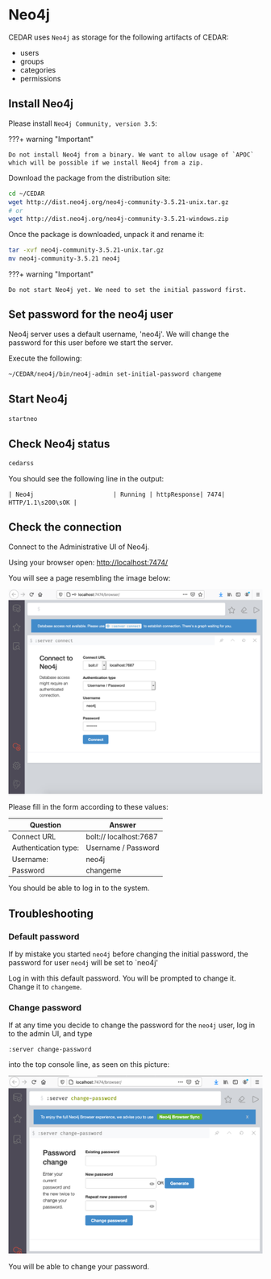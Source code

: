 # Neo4j
CEDAR uses `Neo4j` as storage for the following artifacts of CEDAR:

- users
- groups
- categories
- permissions
    

## Install Neo4j

Please install `Neo4j Community, version 3.5`:

???+ warning "Important"

    Do not install Neo4j from a binary. We want to allow usage of `APOC` which will be possible if we install Neo4j from a zip.

Download the package from the distribution site:

```sh
cd ~/CEDAR
wget http://dist.neo4j.org/neo4j-community-3.5.21-unix.tar.gz
# or
wget http://dist.neo4j.org/neo4j-community-3.5.21-windows.zip
```

Once the package is downloaded, unpack it and rename it:

```sh
tar -xvf neo4j-community-3.5.21-unix.tar.gz
mv neo4j-community-3.5.21 neo4j
```

???+ warning "Important"

    Do not start Neo4j yet. We need to set the initial password first.

## Set password for the neo4j user

Neo4j server uses a default username, 'neo4j'. We will change the password for this user before we start the server.

Execute the following:

```sh
~/CEDAR/neo4j/bin/neo4j-admin set-initial-password changeme
```

## Start Neo4j

```sh
startneo
```

## Check Neo4j status
```sh
cedarss
```

You should see the following line in the output:
```
| Neo4j                      | Running | httpResponse| 7474| HTTP/1.1\s200\sOK |
```


## Check the connection

Connect to the Administrative UI of Neo4j.

Using your browser open: [http://localhost:7474/](http://localhost:7474/)

You will see a page resembling the image below:

![Neo4j first time login](../img/neo4j-first-time-login.png)

Please fill in the form according to these values:

| Question                      | Answer |
| -----------                   | ----------- |
|Connect URL                    | bolt://   localhost:7687|
|Authentication type:           | Username / Password|
|Username:                      | neo4j|
|Password                       | changeme|

You should be able to log in to the system.

## Troubleshooting

### Default password
If by mistake you started `neo4j` before changing the initial password, the password for user `neo4j` will be set to `neo4j'

Log in with this default password. You will be prompted to change it. Change it to `changeme`.

### Change password
If at any time you decide to change the password for the `neo4j` user, log in to the admin UI, and type

```
:server change-password
```

into the top console line, as seen on this picture:

![Neo4j change password](../img/neo4j-change-password.png)

You will be able to change your password.
